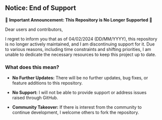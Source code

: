 ## Notice: End of Support

🚨 **Important Announcement: This Repository is No Longer Supported** 🚨

Dear users and contributors,

I regret to inform you that as of 04/02/2024 (DD/MM/YYYY), this repository is no longer actively maintained, and I am discontinuing support for it. Due to various reasons, including time constraints and shifting priorities, I am unable to dedicate the necessary resources to keep this project up to date.

### What does this mean?

- **No Further Updates:** There will be no further updates, bug fixes, or feature additions to this repository.

- **No Support:** I will not be able to provide support or address issues raised through GitHub.

- **Community Takeover:** If there is interest from the community to continue development, I welcome others to fork the repository.
